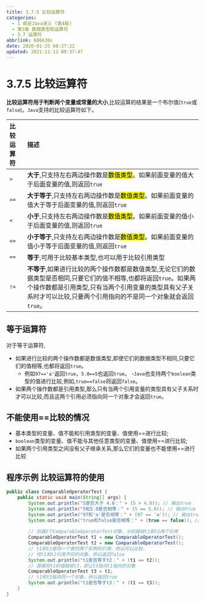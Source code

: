 ```yaml
---
title: 3.7.5 比较运算符
categories: 
  - 1 疯狂Java讲义 (第4版)
  - 第3章 数据类型和运算符
  - 3.7 运算符
abbrlink: 606630c
date: 2020-01-25 08:37:22
updated: 2021-11-12 09:37:47
---
```

# 3.7.5 比较运算符
**比较运算符用于判断两个变量或常量的大小**,比较运算的结果是一个布尔值(`true`或`false`)。`Java`支持的比较运算符如下。

|比较运算符|描述|
|:---|:---|
|`>`|**大于**,只支持左右两边操作数是<mark>数值类型</mark>。如果前面变量的值大于后面变量的值,则返回`true`|
|`>=`|**大于等于**,只支持左右两边操作数是<mark>数值类型</mark>。如果前面变量的值大于等于后面变量的值,则返回`true`|
|`<`|**小于**,只支持左右两边操作数是<mark>数值类型</mark>。如果前面变量的值小于后面变量的值,则返回`true`|
|`<=`|**小于等于**,只支持左右两边操作数是<mark>数值类型</mark>。如果前面变量的值小于等于后面变量的值,则返回`true`|
|`==`|**等于**,可用于比较基本类型,也可以用于比较引用类型|
|`!=`|**不等于**,如果进行比较的两个操作数都是数值类型,无论它们的数据类型是否相同,只要它们的值不相等,也都将返回`true`。如果两个操作数都是引用类型,只有当两个引用变量的类型具有父子关系时才可以比较,只要两个引用指向的不是同一个对象就会返回`true`。|

## 等于运算符

对于等于运算符,
- 如果进行比较的两个操作数都是数值类型,即使它们的数据类型不相同,只要它们的值相等,也都将返回`true`。
  - 例如`97=='a'`返回`true`，`5.0==5`也返回`true`。
-`Java`也支持两个`boolean`类型的值进行比较,例如,`true==false`将返回`false`。
- 如果两个操作数都是引用类型,那么只有当两个引用变量的类型具有父子关系时才可以比较,而且这两个引用必须指向同一个对象才会返回`true`。

## 不能使用==比较的情况
- 基本类型的变量、值不能和引用类型的变量、值使用==进行比较;
- `boolean`类型的变量、值不能与其他任意类型的变量、值使用==进行比较;
- 如果两个引用类型之间没有父子继承关系,那么它们的变量也不能使用==进行比较

## 程序示例 比较运算符的使用
```java
public class ComparableOperatorTest {
    public static void main(String[] args) {
        System.out.println("5是否大于 4.0：" + (5 > 4.0)); // 输出true
        System.out.println("5和5.0是否相等：" + (5 == 5.0)); // 输出true
        System.out.println("97和'a'是否相等：" + (97 == 'a')); // 输出true
        System.out.println("true和false是否相等：" + (true == false)); // 输出false
        
        // 创建2个ComparableOperatorTest对象，分别赋给t1和t2两个引用
        ComparableOperatorTest t1 = new ComparableOperatorTest();
        ComparableOperatorTest t2 = new ComparableOperatorTest();
        // t1和t2是同一个类的两个实例的引用，所以可以比较，
        // 但t1和t2引用不同的对象，所以返回false
        System.out.println("t1是否等于t2：" + (t1 == t2));
        // 直接将t1的值赋给t3，即让t3指向t1指向的对象
        ComparableOperatorTest t3 = t1;
        // t1和t3指向同一个对象，所以返回true
        System.out.println("t1是否等于t3：" + (t1 == t3));
    }
}
```
